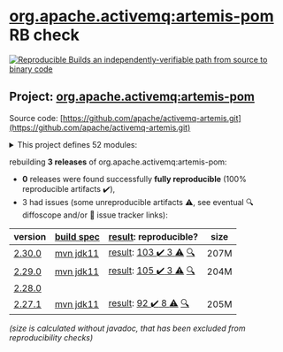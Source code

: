 [org.apache.activemq:artemis-pom](https://central.sonatype.com/artifact/org.apache.activemq/artemis-pom/2.30.0/versions) RB check
=======

[![Reproducible Builds](https://reproducible-builds.org/images/logos/rb.svg) an independently-verifiable path from source to binary code](https://reproducible-builds.org/)

## Project: [org.apache.activemq:artemis-pom](https://central.sonatype.com/artifact/org.apache.activemq/artemis-pom/2.30.0/versions)

Source code: [https://github.com/apache/activemq-artemis.git](https://github.com/apache/activemq-artemis.git)

<details><summary>This project defines 52 modules:</summary>

* [org.apache.activemq:activemq-branding](https://central.sonatype.com/artifact/org.apache.activemq/activemq-branding/2.30.0)
* [org.apache.activemq:apache-artemis](https://central.sonatype.com/artifact/org.apache.activemq/apache-artemis/2.30.0)
* [org.apache.activemq:artemis-amqp-protocol](https://central.sonatype.com/artifact/org.apache.activemq/artemis-amqp-protocol/2.30.0)
* [org.apache.activemq:artemis-boot](https://central.sonatype.com/artifact/org.apache.activemq/artemis-boot/2.30.0)
* [org.apache.activemq:artemis-cdi-client](https://central.sonatype.com/artifact/org.apache.activemq/artemis-cdi-client/2.30.0)
* [org.apache.activemq:artemis-cli](https://central.sonatype.com/artifact/org.apache.activemq/artemis-cli/2.30.0)
* [org.apache.activemq:artemis-commons](https://central.sonatype.com/artifact/org.apache.activemq/artemis-commons/2.30.0)
* [org.apache.activemq:artemis-console](https://central.sonatype.com/artifact/org.apache.activemq/artemis-console/2.30.0)
* [org.apache.activemq:artemis-core-client](https://central.sonatype.com/artifact/org.apache.activemq/artemis-core-client/2.30.0)
* [org.apache.activemq:artemis-core-client-all](https://central.sonatype.com/artifact/org.apache.activemq/artemis-core-client-all/2.30.0)
* [org.apache.activemq:artemis-core-client-osgi](https://central.sonatype.com/artifact/org.apache.activemq/artemis-core-client-osgi/2.30.0)
* [org.apache.activemq:artemis-dto](https://central.sonatype.com/artifact/org.apache.activemq/artemis-dto/2.30.0)
* [org.apache.activemq:artemis-features](https://central.sonatype.com/artifact/org.apache.activemq/artemis-features/2.30.0)
* [org.apache.activemq:artemis-hawtio-pom](https://central.sonatype.com/artifact/org.apache.activemq/artemis-hawtio-pom/2.30.0)
* [org.apache.activemq:artemis-hornetq-protocol](https://central.sonatype.com/artifact/org.apache.activemq/artemis-hornetq-protocol/2.30.0)
* [org.apache.activemq:artemis-hqclient-protocol](https://central.sonatype.com/artifact/org.apache.activemq/artemis-hqclient-protocol/2.30.0)
* [org.apache.activemq:artemis-image](https://central.sonatype.com/artifact/org.apache.activemq/artemis-image/2.30.0)
* [org.apache.activemq:artemis-image-examples](https://central.sonatype.com/artifact/org.apache.activemq/artemis-image-examples/2.30.0)
* [org.apache.activemq:artemis-jakarta-client](https://central.sonatype.com/artifact/org.apache.activemq/artemis-jakarta-client/2.30.0)
* [org.apache.activemq:artemis-jakarta-client-all](https://central.sonatype.com/artifact/org.apache.activemq/artemis-jakarta-client-all/2.30.0)
* [org.apache.activemq:artemis-jakarta-ra](https://central.sonatype.com/artifact/org.apache.activemq/artemis-jakarta-ra/2.30.0)
* [org.apache.activemq:artemis-jakarta-server](https://central.sonatype.com/artifact/org.apache.activemq/artemis-jakarta-server/2.30.0)
* [org.apache.activemq:artemis-jakarta-service-extensions](https://central.sonatype.com/artifact/org.apache.activemq/artemis-jakarta-service-extensions/2.30.0)
* [org.apache.activemq:artemis-jdbc-store](https://central.sonatype.com/artifact/org.apache.activemq/artemis-jdbc-store/2.30.0)
* [org.apache.activemq:artemis-jms-client](https://central.sonatype.com/artifact/org.apache.activemq/artemis-jms-client/2.30.0)
* [org.apache.activemq:artemis-jms-client-all](https://central.sonatype.com/artifact/org.apache.activemq/artemis-jms-client-all/2.30.0)
* [org.apache.activemq:artemis-jms-client-osgi](https://central.sonatype.com/artifact/org.apache.activemq/artemis-jms-client-osgi/2.30.0)
* [org.apache.activemq:artemis-jms-server](https://central.sonatype.com/artifact/org.apache.activemq/artemis-jms-server/2.30.0)
* [org.apache.activemq:artemis-journal](https://central.sonatype.com/artifact/org.apache.activemq/artemis-journal/2.30.0)
* [org.apache.activemq:artemis-junit](https://central.sonatype.com/artifact/org.apache.activemq/artemis-junit/2.30.0)
* [org.apache.activemq:artemis-junit-5](https://central.sonatype.com/artifact/org.apache.activemq/artemis-junit-5/2.30.0)
* [org.apache.activemq:artemis-junit-commons](https://central.sonatype.com/artifact/org.apache.activemq/artemis-junit-commons/2.30.0)
* [org.apache.activemq:artemis-junit-parent](https://central.sonatype.com/artifact/org.apache.activemq/artemis-junit-parent/2.30.0)
* [org.apache.activemq:artemis-log-annotation-processor](https://central.sonatype.com/artifact/org.apache.activemq/artemis-log-annotation-processor/2.30.0)
* [org.apache.activemq:artemis-maven-plugin](https://central.sonatype.com/artifact/org.apache.activemq/artemis-maven-plugin/2.30.0)
* [org.apache.activemq:artemis-mqtt-protocol](https://central.sonatype.com/artifact/org.apache.activemq/artemis-mqtt-protocol/2.30.0)
* [org.apache.activemq:artemis-openwire-protocol](https://central.sonatype.com/artifact/org.apache.activemq/artemis-openwire-protocol/2.30.0)
* [org.apache.activemq:artemis-plugin](https://central.sonatype.com/artifact/org.apache.activemq/artemis-plugin/2.30.0)
* [org.apache.activemq:artemis-pom](https://central.sonatype.com/artifact/org.apache.activemq/artemis-pom/2.30.0)
* [org.apache.activemq:artemis-protocols](https://central.sonatype.com/artifact/org.apache.activemq/artemis-protocols/2.30.0)
* [org.apache.activemq:artemis-quorum-api](https://central.sonatype.com/artifact/org.apache.activemq/artemis-quorum-api/2.30.0)
* [org.apache.activemq:artemis-quorum-ri](https://central.sonatype.com/artifact/org.apache.activemq/artemis-quorum-ri/2.30.0)
* [org.apache.activemq:artemis-ra](https://central.sonatype.com/artifact/org.apache.activemq/artemis-ra/2.30.0)
* [org.apache.activemq:artemis-selector](https://central.sonatype.com/artifact/org.apache.activemq/artemis-selector/2.30.0)
* [org.apache.activemq:artemis-server](https://central.sonatype.com/artifact/org.apache.activemq/artemis-server/2.30.0)
* [org.apache.activemq:artemis-server-osgi](https://central.sonatype.com/artifact/org.apache.activemq/artemis-server-osgi/2.30.0)
* [org.apache.activemq:artemis-service-extensions](https://central.sonatype.com/artifact/org.apache.activemq/artemis-service-extensions/2.30.0)
* [org.apache.activemq:artemis-spring-integration](https://central.sonatype.com/artifact/org.apache.activemq/artemis-spring-integration/2.30.0)
* [org.apache.activemq:artemis-stomp-protocol](https://central.sonatype.com/artifact/org.apache.activemq/artemis-stomp-protocol/2.30.0)
* [org.apache.activemq:artemis-unit-test-support](https://central.sonatype.com/artifact/org.apache.activemq/artemis-unit-test-support/2.30.0)
* [org.apache.activemq:artemis-web](https://central.sonatype.com/artifact/org.apache.activemq/artemis-web/2.30.0)
* [org.apache.activemq:artemis-website](https://central.sonatype.com/artifact/org.apache.activemq/artemis-website/2.30.0)
</details>

rebuilding **3 releases** of org.apache.activemq:artemis-pom:
- **0** releases were found successfully **fully reproducible** (100% reproducible artifacts :heavy_check_mark:),
- 3 had issues (some unreproducible artifacts :warning:, see eventual :mag: diffoscope and/or :memo: issue tracker links):

| version | [build spec](/BUILDSPEC.md) | [result](https://reproducible-builds.org/docs/jvm/): reproducible? | size |
| -- | --------- | ------ | -- |
| [2.30.0](https://central.sonatype.com/artifact/org.apache.activemq/artemis-pom/2.30.0/pom) | [mvn jdk11](artemis-2.30.0.buildspec) | [result](artemis-pom-2.30.0.buildinfo): [103 :heavy_check_mark:  3 :warning:](artemis-pom-2.30.0.buildcompare) [:mag:](artemis-pom-2.30.0.diffoscope) | 207M |
| [2.29.0](https://central.sonatype.com/artifact/org.apache.activemq/artemis-pom/2.29.0/pom) | [mvn jdk11](artemis-2.29.0.buildspec) | [result](artemis-pom-2.29.0.buildinfo): [105 :heavy_check_mark:  3 :warning:](artemis-pom-2.29.0.buildcompare) [:mag:](artemis-pom-2.29.0.diffoscope) | 204M |
| [2.28.0](https://central.sonatype.com/artifact/org.apache.activemq/artemis-pom/2.28.0/pom) | | | |
| [2.27.1](https://central.sonatype.com/artifact/org.apache.activemq/artemis-pom/2.27.1/pom) | [mvn jdk11](artemis-2.27.1.buildspec) | [result](artemis-pom-2.27.1.buildinfo): [92 :heavy_check_mark:  8 :warning:](artemis-pom-2.27.1.buildcompare) [:mag:](artemis-pom-2.27.1.diffoscope) | 205M |

<i>(size is calculated without javadoc, that has been excluded from reproducibility checks)</i>
